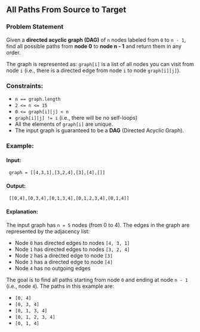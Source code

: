 ## All Paths From Source to Target

### Problem Statement
Given a **directed acyclic graph (DAG)** of `n` nodes labeled from `0` to `n - 1`, find all possible paths from **node 0** to **node n - 1** and return them in any order.

The graph is represented as: `graph[i]` is a list of all nodes you can visit from node `i` (i.e., there is a directed edge from node `i` to node `graph[i][j]`).

### Constraints:
- `n == graph.length`
- `2 <= n <= 15`
- `0 <= graph[i][j] < n`
- `graph[i][j] != i` (i.e., there will be no self-loops)
- All the elements of `graph[i]` are unique.
- The input graph is guaranteed to be a **DAG** (Directed Acyclic Graph).

### Example:

#### Input:
```plaintext
 graph = [[4,3,1],[3,2,4],[3],[4],[]]
```

#### Output:
```plaintext
 [[0,4],[0,3,4],[0,1,3,4],[0,1,2,3,4],[0,1,4]]
```
#### Explanation:
The input graph has `n = 5` nodes (from 0 to 4). The edges in the graph are represented by the adjacency list:
- Node `0` has directed edges to nodes `[4, 3, 1]`
- Node `1` has directed edges to nodes `[3, 2, 4]`
- Node `2` has a directed edge to node `[3]`
- Node `3` has a directed edge to node `[4]`
- Node `4` has no outgoing edges

The goal is to find all paths starting from node `0` and ending at node `n - 1` (i.e., node `4`). The paths in this example are:
- `[0, 4]`
- `[0, 3, 4]`
- `[0, 1, 3, 4]`
- `[0, 1, 2, 3, 4]`
- `[0, 1, 4]`
